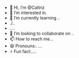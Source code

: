 - 👋 Hi, I’m @Caltriz
- 👀 I’m interested in.
- 🌱 I’m currently learning ..
- ./..
- ....
- 💞️ I’m looking to collaborate on ..
- 📫 How to reach me...
- 😄 Pronouns:. ...
- ⚡ Fun fact:....

<!---
Caltriz/Caltriz is a ✨ special ✨ repository because its `README.md` (this file) appears on your GitHub profile.
You can click the Preview link to take a look at your changes.
--->
